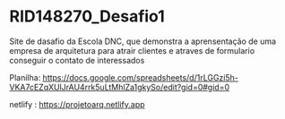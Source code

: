 # RID148270_Desafio1

Site de dasafio da Escola DNC, que demonstra a aprensentação de uma empresa de arquitetura para atrair clientes e atraves de formulario conseguir o contato de interessados 

Planilha: https://docs.google.com/spreadsheets/d/1rLGGzi5h-VKA7cEZqXUlJrAU4rrk5uLtMhlZa1gkySo/edit?gid=0#gid=0

netlify : https://projetoarq.netlify.app
